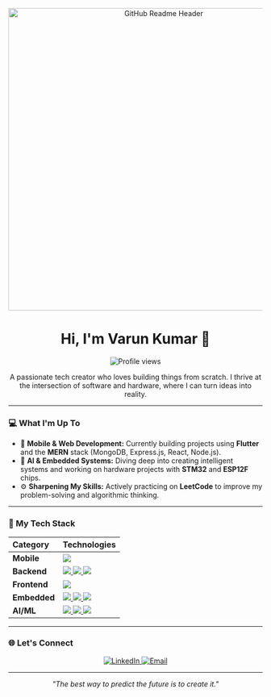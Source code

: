 <p align="center">
  <img src="https://user-images.githubusercontent.com/97960300/150148705-d143c7b7-68b4-4e20-94f4-5b486307a33f.gif" alt="GitHub Readme Header" width="600" />
</p>

<h1 align="center">Hi, I'm Varun Kumar 👋</h1>

<div align="center">
  <img src="https://komarev.com/ghpvc/?username=your-username&color=blueviolet" alt="Profile views" />
</div>

<p align="center">
  A passionate tech creator who loves building things from scratch. I thrive at the intersection of software and hardware, where I can turn ideas into reality.
</p>

---

### 💻 What I'm Up To

- 📱 **Mobile & Web Development:** Currently building projects using **Flutter** and the **MERN** stack (MongoDB, Express.js, React, Node.js).
- 🤖 **AI & Embedded Systems:** Diving deep into creating intelligent systems and working on hardware projects with **STM32** and **ESP12F** chips.
- ⚙️ **Sharpening My Skills:** Actively practicing on **LeetCode** to improve my problem-solving and algorithmic thinking.

---

### 🌱 My Tech Stack

| Category | Technologies |
| :--- | :--- |
| **Mobile** | <a href="https://flutter.dev/"> <img src="https://img.shields.io/badge/Flutter-02569B?style=flat&logo=flutter&logoColor=white" /> </a> |
| **Backend** | <a href="https://nodejs.org/"> <img src="https://img.shields.io/badge/Node.js-339933?style=flat&logo=nodedotjs&logoColor=white" /> </a> <a href="https://expressjs.com/"> <img src="https://img.shields.io/badge/Express.js-000000?style=flat&logo=express&logoColor=white" /> </a> <a href="https://www.mongodb.com/"> <img src="https://img.shields.io/badge/MongoDB-47A248?style=flat&logo=mongodb&logoColor=white" /> </a> |
| **Frontend** | <a href="https://react.dev/"> <img src="https://img.shields.io/badge/React-61DAFB?style=flat&logo=react&logoColor=white" /> </a> |
| **Embedded** | <a href="https://www.st.com/en/microcontrollers-microprocessors/stm32-32-bit-arm-cortex-mcus.html"> <img src="https://img.shields.io/badge/STM32-003D99?style=flat&logo=stmicroelectronics&logoColor=white" /> </a> <a href="https://www.espressif.com/en/products/socs/esp32"> <img src="https://img.shields.io/badge/ESP12F-E64B4B?style=flat&logo=espressif&logoColor=white" /> </a> <a href="https://www.cplusplus.com/"> <img src="https://img.shields.io/badge/C%2B%2B-00599C?style=flat&logo=cplusplus&logoColor=white" /> </a> |
| **AI/ML** | <a href="https://www.python.org/"> <img src="https://img.shields.io/badge/Python-3776AB?style=flat&logo=python&logoColor=white" /> </a> <a href="https://scikit-learn.org/stable/"> <img src="https://img.shields.io/badge/scikit--learn-F7931E?style=flat&logo=scikit-learn&logoColor=white" /> </a> <a href="https://pytorch.org/"> <img src="https://img.shields.io/badge/PyTorch-EE4C2C?style=flat&logo=pytorch&logoColor=white" /> </a> |


---

### 🌐 Let's Connect

<p align="center">
  <a href="https://www.linkedin.com/in/your-linkedin-profile" target="_blank">
    <img src="https://img.shields.io/badge/LinkedIn-0077B5?style=for-the-badge&logo=linkedin&logoColor=white" alt="LinkedIn" />
  </a>
  <a href="mailto:your.email@example.com">
    <img src="https://img.shields.io/badge/Email-D14836?style=for-the-badge&logo=gmail&logoColor=white" alt="Email" />
  </a>
</p>

---

<p align="center">
  <i>"The best way to predict the future is to create it."</i>
</p>
